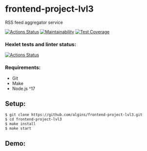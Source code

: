 # frontend-project-lvl3
RSS feed aggregator service

[![Actions Status](https://github.com/algins/frontend-project-lvl3/workflows/CI/badge.svg)](https://github.com/algins/frontend-project-lvl3/actions)
[![Maintainability](https://api.codeclimate.com/v1/badges/079ecad19e2be2065f7d/maintainability)](https://codeclimate.com/github/algins/frontend-project-lvl3/maintainability)
[![Test Coverage](https://api.codeclimate.com/v1/badges/079ecad19e2be2065f7d/test_coverage)](https://codeclimate.com/github/algins/frontend-project-lvl3/test_coverage)

### Hexlet tests and linter status:
[![Actions Status](https://github.com/algins/frontend-project-lvl3/workflows/hexlet-check/badge.svg)](https://github.com/algins/frontend-project-lvl3/actions)

### Requirements:
* Git
* Make
* Node.js ^17

## Setup:
```sh
$ git clone https://github.com/algins/frontend-project-lvl3.git
$ cd frontend-project-lvl3
$ make install
$ make start
```

## Demo:
